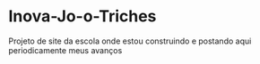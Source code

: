 # Inova-Jo-o-Triches
Projeto de site da escola onde estou construindo e postando aqui periodicamente meus avanços 
